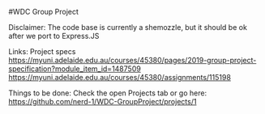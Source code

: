 #WDC Group Project

Disclaimer: The code base is currently a shemozzle, but it should be ok after we port to Express.JS 

Links:
Project specs
https://myuni.adelaide.edu.au/courses/45380/pages/2019-group-project-specification?module_item_id=1487509
https://myuni.adelaide.edu.au/courses/45380/assignments/115198

Things to be done:
Check the open Projects tab or go here:
https://github.com/nerd-1/WDC-GroupProject/projects/1
